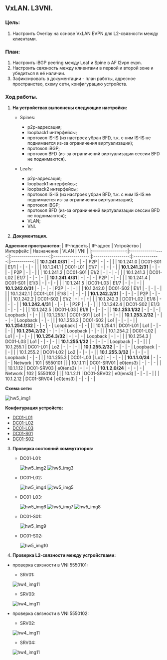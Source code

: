 ## **VxLAN. L3VNI.**

### **Цель:**

 1) Настроить Overlay на основе VxLAN EVPN для L2-связности между клиентами.

 ### **План:**

1) Настроить iBGP peering между Leaf и Spine в AF l2vpn evpn.
2) Настроить связность между клиентами в первой и второй зоне и убедиться в её наличии.
3) Зафиксировать в документации - план работы, адресное пространство, схему сети, конфигурацию устройств.

### **Ход работы.**

1) **На устройствах выполнены следующие настройки:**
    
    - Spines:
        * p2p-адресация;
        * loopback1 интерфейсы;
        * протокол IS-IS (из настроек убран BFD, т.к. с ним IS-IS не поднимается из-за ограничения виртуализации);
        * протокол iBGP;
        * протокол BFD (из-за ограничений виртуализации сессии BFD не поднимаются).
    
    - Leafs:
        * p2p-адресация;
        * loopback1 интерфейсы;
        * loopback2 интерфейсы;
        * протокол IS-IS (из настроек убран BFD, т.к. с ним IS-IS не поднимается из-за ограничения виртуализации);
        * протокол iBGP;
        * протокол BFD (из-за ограничений виртуализации сессии BFD не поднимаются);
        * VLAN;
        * VNI.

2) **Документация.**

 **Адресное пространство:**
|    IP-подсеть     |      IP-адрес     |      Устройство     |     Интерфейс      |     Назначение     |     VLAN      |     VNI     |
|:-----------------:|:-----------------:|:-------------------:|:------------------:|:------------------:|:-------------:|:-----------:|
| **10.1.241.0/31** |         -         |          -          |          -         |         P2P        |       -       |      -      |
|                   |    10.1.241.0     |      DC01-S01       |        E1/1        |          -         |       -       |      -      |
|                   |    10.1.241.1     |      DC01-L01       |        E1/7        |          -         |       -       |      -      |
| **10.1.241.2/31** |         -         |          -          |          -         |         P2P        |       -       |      -      |
|                   |    10.1.241.2     |      DC01-S01       |        E1/2        |          -         |       -       |      -      |
|                   |    10.1.241.3     |      DC01-L02       |        E1/7        |          -         |       -       |      -      |
| **10.1.241.4/31** |         -         |          -          |          -         |         P2P        |       -       |      -      |
|                   |    10.1.241.4     |      DC01-S01       |        E1/3        |          -         |       -       |      -      |
|                   |    10.1.241.5     |      DC01-L03       |        E1/7        |          -         |       -       |      -      |
| **10.1.242.0/31** |         -         |          -          |          -         |         P2P        |       -       |      -      |
|                   |    10.1.242.0     |      DC01-S02       |        E1/1        |          -         |       -       |      -      |
|                   |    10.1.242.1     |      DC01-L01       |        E1/8        |          -         |       -       |      -      |
| **10.1.242.2/31** |         -         |          -          |          -         |         P2P        |       -       |      -      |
|                   |    10.1.242.2     |      DC01-S02       |        E1/2        |          -         |       -       |      -      |
|                   |    10.1.242.3     |      DC01-L02       |        E1/8        |          -         |       -       |      -      |
| **10.1.242.4/31** |         -         |          -          |          -         |         P2P        |       -       |      -      |
|                   |    10.1.242.4     |      DC01-S02       |        E1/3        |          -         |       -       |      -      |
|                   |    10.1.242.5     |      DC01-L03       |        E1/8        |          -         |       -       |      -      |
| **10.1.253.1/32** |         -         |          -          |         -          |       Loopback     |       -       |      -      |
|                   |    10.1.253.1     |      DC01-S01       |        Lo1         |          -         |       -       |      -      |
| **10.1.253.2/32** |         -         |          -          |         -          |       Loopback     |       -       |      -      |
|                   |    10.1.253.2     |      DC01-S02       |        Lo1         |          -         |       -       |      -      |
| **10.1.254.1/32** |         -         |          -          |         -          |       Loopback     |       -       |      -      |
|                   |    10.1.254.1     |      DC01-L01       |        Lo1         |          -         |       -       |      -      |
| **10.1.254.2/32** |         -         |          -          |         -          |       Loopback     |       -       |      -      |
|                   |    10.1.254.2     |      DC01-L02       |        Lo1         |          -         |       -       |      -      |
| **10.1.254.3/32** |         -         |          -          |         -          |       Loopback     |       -       |      -      |
|                   |    10.1.254.3     |      DC01-L03       |        Lo1         |          -         |       -       |      -      |
| **10.1.255.1/32** |         -         |          -          |         -          |       Loopback     |       -       |      -      |
|                   |    10.1.255.1     |      DC01-L01       |        Lo2         |          -         |       -       |      -      |
| **10.1.255.2/32** |         -         |          -          |         -          |       Loopback     |       -       |      -      |
|                   |    10.1.255.2     |      DC01-L02       |        Lo2         |          -         |       -       |      -      |
| **10.1.255.3/32** |         -         |          -          |         -          |       Loopback     |       -       |      -      |
|                   |    10.1.255.3     |      DC01-L03       |        Lo2         |          -         |       -       |      -      |
|  **10.1.1.0/24**  |         -         |          -          |         -          |       Network      |      101      |   5550101   |
|                   |    10.1.1.11      |     DC01-SRV01      |      e0(ens3)      |          -         |       -       |      -      |
|                   |    10.1.1.12      |     DC01-SRV03      |      e0(ens3)      |          -         |       -       |      -      |
|  **10.1.2.0/24**  |         -         |          -          |         -          |       Network      |      102      |   5550102   |
|                   |    10.1.2.11      |     DC01-SRV02      |      e0(ens3)      |          -         |       -       |      -      |
|                   |    10.1.2.12      |     DC01-SRV04      |      e0(ens3)      |          -         |       -       |      -      |


**Схема сети:**

![hw5_img1](attach/HW5_topology.png)


**Конфигурация устройств:**

* [DC01-L01](attach/DC01-L01.conf)
* [DC01-L02](attach/DC01-L02.conf)
* [DC01-L03](attach/DC01-L03.conf)
* [DC01-S01](attach/DC01-S01.conf)
* [DC01-S02](attach/DC01-S02.conf)


3) **Проверка состояний коммутаторов:**

    - DC01-L01:

        ![hw5_img2](attach/L01_bgp_nve.png)
        ![hw5_img3](attach/L01_mac.png)

    - DC01-L02:

        ![hw5_img4](attach/L02_bgp_nve.png)
        ![hw5_img5](attach/L02_mac.png)

    - DC01-L03:

        ![hw5_img6](attach/L03_bgp_nve1.png)
        ![hw5_img7](attach/L03_bgp_nve2.png)
        ![hw5_img8](attach/L03_mac.png)

    - DC01-S01:

        ![hw5_img9](attach/S01_bgp.png)

    - DC01-S02:

        ![hw5_img10](attach/S02_bgp.png)


4) **Проверка L2-связности между устройствами:**

 - проверка связности в VNI 5550101:
    *  SRV01:

    ![hw4_img11](attach/SRV01_ping.png)

    *  SRV03:

    ![hw4_img11](attach/SRV03_ping.png)

- проверка связности в VNI 5550102:
    *  SRV02:

    ![hw4_img11](attach/SRV02_ping.png)

    *  SRV04:

    ![hw4_img11](attach/SRV04_ping.png)
